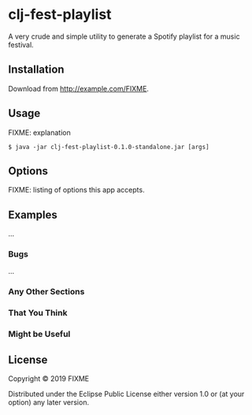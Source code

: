 # clj-fest-playlist

A very crude and simple utility to generate a Spotify playlist for a music festival.

## Installation

Download from http://example.com/FIXME.

## Usage

FIXME: explanation

    $ java -jar clj-fest-playlist-0.1.0-standalone.jar [args]

## Options

FIXME: listing of options this app accepts.

## Examples

...

### Bugs

...

### Any Other Sections
### That You Think
### Might be Useful

## License

Copyright © 2019 FIXME

Distributed under the Eclipse Public License either version 1.0 or (at
your option) any later version.
